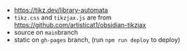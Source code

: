 - https://tikz.dev/library-automata
- `tikz.css` and `tikzjax.js` are from https://github.com/artisticat1/obsidian-tikzjax
- source on `main`branch
- static on `gh-pages` branch, (run `npm run deploy` to deploy)